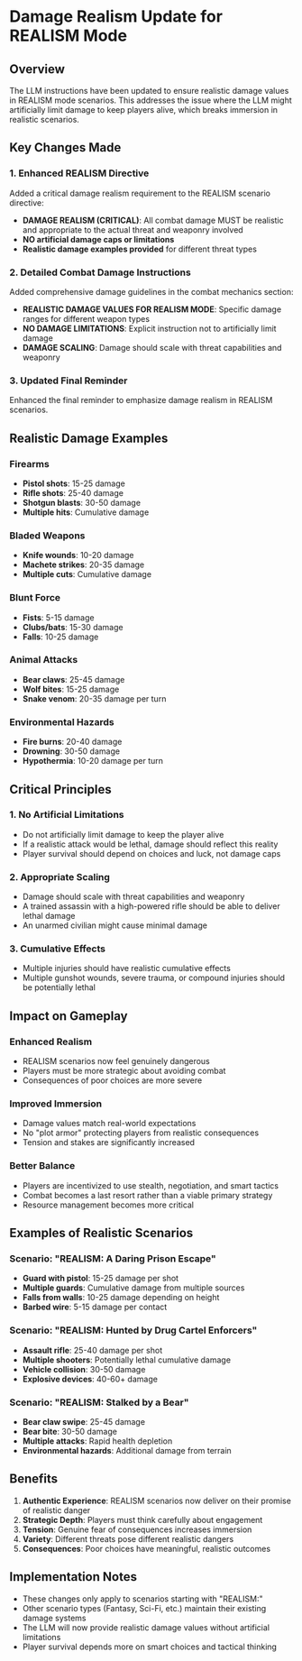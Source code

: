 # Damage Realism Update for REALISM Mode

## Overview
The LLM instructions have been updated to ensure realistic damage values in REALISM mode scenarios. This addresses the issue where the LLM might artificially limit damage to keep players alive, which breaks immersion in realistic scenarios.

## Key Changes Made

### 1. Enhanced REALISM Directive
Added a critical damage realism requirement to the REALISM scenario directive:
- **DAMAGE REALISM (CRITICAL)**: All combat damage MUST be realistic and appropriate to the actual threat and weaponry involved
- **NO artificial damage caps or limitations**
- **Realistic damage examples provided** for different threat types

### 2. Detailed Combat Damage Instructions
Added comprehensive damage guidelines in the combat mechanics section:
- **REALISTIC DAMAGE VALUES FOR REALISM MODE**: Specific damage ranges for different weapon types
- **NO DAMAGE LIMITATIONS**: Explicit instruction not to artificially limit damage
- **DAMAGE SCALING**: Damage should scale with threat capabilities and weaponry

### 3. Updated Final Reminder
Enhanced the final reminder to emphasize damage realism in REALISM scenarios.

## Realistic Damage Examples

### Firearms
- **Pistol shots**: 15-25 damage
- **Rifle shots**: 25-40 damage  
- **Shotgun blasts**: 30-50 damage
- **Multiple hits**: Cumulative damage

### Bladed Weapons
- **Knife wounds**: 10-20 damage
- **Machete strikes**: 20-35 damage
- **Multiple cuts**: Cumulative damage

### Blunt Force
- **Fists**: 5-15 damage
- **Clubs/bats**: 15-30 damage
- **Falls**: 10-25 damage

### Animal Attacks
- **Bear claws**: 25-45 damage
- **Wolf bites**: 15-25 damage
- **Snake venom**: 20-35 damage per turn

### Environmental Hazards
- **Fire burns**: 20-40 damage
- **Drowning**: 30-50 damage
- **Hypothermia**: 10-20 damage per turn

## Critical Principles

### 1. No Artificial Limitations
- Do not artificially limit damage to keep the player alive
- If a realistic attack would be lethal, damage should reflect this reality
- Player survival should depend on choices and luck, not damage caps

### 2. Appropriate Scaling
- Damage should scale with threat capabilities and weaponry
- A trained assassin with a high-powered rifle should be able to deliver lethal damage
- An unarmed civilian might cause minimal damage

### 3. Cumulative Effects
- Multiple injuries should have realistic cumulative effects
- Multiple gunshot wounds, severe trauma, or compound injuries should be potentially lethal

## Impact on Gameplay

### Enhanced Realism
- REALISM scenarios now feel genuinely dangerous
- Players must be more strategic about avoiding combat
- Consequences of poor choices are more severe

### Improved Immersion
- Damage values match real-world expectations
- No "plot armor" protecting players from realistic consequences
- Tension and stakes are significantly increased

### Better Balance
- Players are incentivized to use stealth, negotiation, and smart tactics
- Combat becomes a last resort rather than a viable primary strategy
- Resource management becomes more critical

## Examples of Realistic Scenarios

### Scenario: "REALISM: A Daring Prison Escape"
- **Guard with pistol**: 15-25 damage per shot
- **Multiple guards**: Cumulative damage from multiple sources
- **Falls from walls**: 10-25 damage depending on height
- **Barbed wire**: 5-15 damage per contact

### Scenario: "REALISM: Hunted by Drug Cartel Enforcers"
- **Assault rifle**: 25-40 damage per shot
- **Multiple shooters**: Potentially lethal cumulative damage
- **Vehicle collision**: 30-50 damage
- **Explosive devices**: 40-60+ damage

### Scenario: "REALISM: Stalked by a Bear"
- **Bear claw swipe**: 25-45 damage
- **Bear bite**: 30-50 damage
- **Multiple attacks**: Rapid health depletion
- **Environmental hazards**: Additional damage from terrain

## Benefits

1. **Authentic Experience**: REALISM scenarios now deliver on their promise of realistic danger
2. **Strategic Depth**: Players must think carefully about engagement
3. **Tension**: Genuine fear of consequences increases immersion
4. **Variety**: Different threats pose different realistic dangers
5. **Consequences**: Poor choices have meaningful, realistic outcomes

## Implementation Notes

- These changes only apply to scenarios starting with "REALISM:"
- Other scenario types (Fantasy, Sci-Fi, etc.) maintain their existing damage systems
- The LLM will now provide realistic damage values without artificial limitations
- Player survival depends more on smart choices and tactical thinking 
